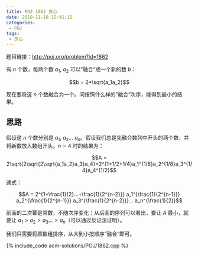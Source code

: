 ```yaml
---
title: POJ 1862 贪心
date: 2018-11-18 15:41:15
categories:
 - POJ
tags:
 - 贪心
---
```


题目链接：http://poj.org/problem?id=1862

有 $n$ 个数，每两个数 $a_1$, $a_2$ 可以”融合“成一个新的数 $b$：

$$b = 2*\sqrt{a_1a_2}$$

现在要将这 $n$ 个数融合为一个。问按照什么样的”融合“次序，能得到最小的结果。

<!-- more -->

## 思路

假设这 $n$ 个数分别是 $a_1$, $a_2$... $a_n$。假设我们总是先融合数列中开头的两个数，并将新数放入数组开头。$n = 4$ 时的结果为：

$$A = 2\sqrt{2\sqrt{2\sqrt{a_1a_2}a_3}a_4}=2^{1+1/2+1/4}a_1^{1/8}a_2^{1/8}a_3^{1/4}a_4^{1/2}$$

通式：

$$A = 2^{1+\frac{1}{2}...+\frac{1}{2^{n-2}}} a_1^{\frac{1}{2^{n-1}}} a_2^{\frac{1}{2^{n-1}}} a_3^{\frac{1}{2^{n-2}}}... a_n^{\frac{1}{2}}$$

前面的二次幂是常数，不随次序变化；从后面的序列可以看出，要让 $A$ 最小，就要让 $a_1 > a_2 > a_3... > a_n$（可以通过反证法证明）。

我们只需要将原数组排序，从大到小按顺序”融合“即可。

{% include_code acm-solutions/POJ/1862.cpp %}